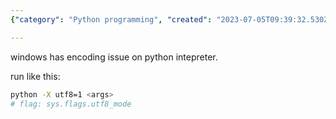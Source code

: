```yaml
---
{"category": "Python programming", "created": "2023-07-05T09:39:32.530Z", "date": "2023-07-05 09:39:32", "description": "The text dives into a Python encoding problem encountered on Windows systems. It proposes two solutions: running the interpreter with the `-X utf8=1` flag or setting `sys.flags.utf8_mode`. This ensures proper handling of Unicode characters and eliminates any potential encoding issues in Python scripts.", "modified": "2023-07-05T09:43:17.998Z", "tags": ["python", "windows", "encoding", "utf-8", "-X utf8=1", "sys.flags.utf8_mode", "solution"], "title": "python encoding issue"}

---
```


windows has encoding issue on python intepreter.

run like this:

```bash
python -X utf8=1 <args>
# flag: sys.flags.utf8_mode

```
